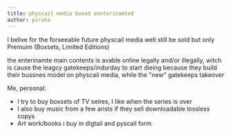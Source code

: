 ```yaml
---
title: physcail media based ennterinamted
author: pirate
---
```


I belive for the forseeable future physcail media well still be sold but only Premuim (Boxsets, Limited Editions)

the enterinamte main contents is avable online legally and/or illegally, witch is cause the leagcy gatekeeps/indurday to start dieing because they build their bussnes model on physcail media, while the "new" gatekeeps takeover


Me, personal:
* I try to buy boxsets of TV seires, I like when the series is over
* I also buy music from a few arists if they sell downloadable lossless copys
* Art work/books i buy in digtail and pyscail form
